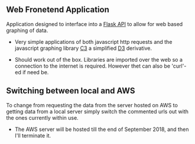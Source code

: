 **Web Fronetend Application**
-----------------------------

Application designed to interface into a [Flask API](https://bitbucket.org/tomody/flawsk/src/default/) to allow for web based graphing of data.

- Very simple applications of both javascript http requests and the javascript graphing library [C3](https://c3js.org/) a simplified [D3](https://d3js.org/) derivative.

- Should work out of the box. Libraries are imported over the web so a connection to the internet is required. However thet can also be 'curl'-ed if need be.

Switching between local and AWS
-------------------------------

To change from requesting the data from the server hosted on AWS to getting data from a local server simply switch the commented urls out with the ones currently within use.

- The AWS server will be hosted till the end of September 2018, and then I'll terminate it.
